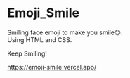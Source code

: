 # Emoji_Smile
Smiling face emoji to make you smile😊. 
<br>
Using HTML and CSS.

Keep Smiling!
<br>
<!--<img src="https://github.com/Divya-mariyam/Emoji_Smile/blob/master/smile.png"> -->
https://emoji-smile.vercel.app/
